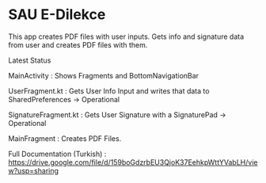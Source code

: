 # SAU E-Dilekce

This app creates PDF files with user inputs. Gets info and signature data from user and creates PDF files with them.

Latest Status

MainActivity : Shows Fragments and BottomNavigationBar

UserFragment.kt : Gets User Info Input and writes that data to SharedPreferences -> Operational

SignatureFragment.kt : Gets User Signature with a SignaturePad -> Operational

MainFragment : Creates PDF Files.

Full Documentation (Turkish) : https://drive.google.com/file/d/159boGdzrbEU3QjoK37EehkpWttYVabLH/view?usp=sharing

